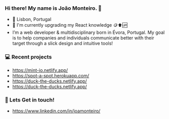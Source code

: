 ### Hi there! My name is João Monteiro. 👋

- 📍 Lisbon, Portugal
- 🌱 I'm currently upgrading my React knowledge 🪙⬆️🆙
- I’m a web developer & multidisciplinary born in Évora, Portugal.
My goal is to help companies and individuals communicate better with their target through a slick design and intuitive tools!

### 💻 Recent projects
-  https://mint-io.netlify.app/
-  https://spot-a-spot.herokuapp.com/
-  https://duck-the-ducks.netlify.app/
-  https://duck-the-ducks.netlify.app/


### 💬 Lets Get in touch!
-  https://www.linkedin.com/in/joamonteiro/

<!--
**joamonteiro/joamonteiro** is a ✨ _special_ ✨ repository because its `README.md` (this file) appears on your GitHub profile.

Here are some ideas to get you started:

- 
-->
